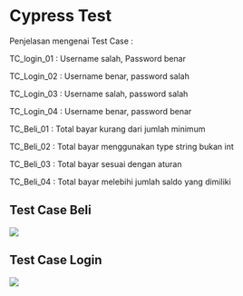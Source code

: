 # Cypress Test
Penjelasan mengenai Test Case :

TC_login_01 : Username salah, Password benar

TC_Login_02 : Username benar, password salah

TC_Login_03 : Username salah, password salah

TC_Login_04 : Username benar, password benar

TC_Beli_01 : Total bayar kurang dari jumlah minimum

TC_Beli_02 : Total bayar menggunakan type string bukan int

TC_Beli_03 : Total bayar sesuai dengan aturan

TC_Beli_04 : Total bayar melebihi jumlah saldo yang dimiliki

## Test Case Beli
<img src="Test Case Beli.png">

## Test Case Login
<img src="Test Case Login.png">
